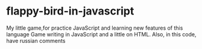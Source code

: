 # flappy-bird-in-javascript
My little game,for practice JavaScript and learning new features of this language
Game writing in JavaScript and a little on HTML. 
Also, in this code, have russian comments 
